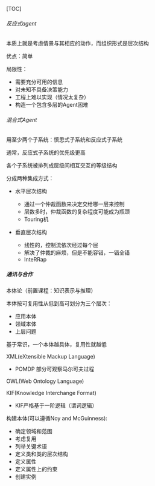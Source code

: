 [TOC]

###### 反应式agent

本质上就是考虑情景与其相应的动作，而组织形式是层次结构

优点：简单

局限性：

- 需要充分可用的信息
- 对未知不具备决策能力
- 工程上难以实现（情况太复杂）
- 构造一个包含多层的Agent困难

###### 混合式Agent

用至少两个子系统：慎思式子系统和反应式子系统

通常，反应式子系统的优先级更高

各个子系统被排列成层级间相互交互的等级结构

分成两种集成方式：

- 水平层次结构
  - 通过一个仲裁函数来决定交给哪一层来控制
  - 层数多时，仲裁函数的复杂程度可能成为瓶颈
  - Touring机

- 垂直层次结构
  - 线性的，控制流依次经过每个层
  - 解决了仲裁的麻烦，但是不能容错，一错全错
  - InteRRap

##### 通讯与合作

本体论（前置课程：知识表示与推理）

本体按可复用性从低到高可划分为三个层次：

- 应用本体
- 领域本体
- 上层问题

基于常识，一个本体越具体，复用性就越低

XML(eXtensible Mackup Language)

- POMDP 部分可观察马尔可夫过程

OWL(Web Ontology Language)

KIF(Knowledge Interchange Format)

- KIF严格基于一阶逻辑（谓词逻辑）

构建本体(可以遵循Noy and McGuinness):

- 确定领域和范围 
- 考虑复用 
- 列举关键术语 
- 定义类和类的层次结构
- 定义属性 
- 定义属性上的约束 
- 创建实例